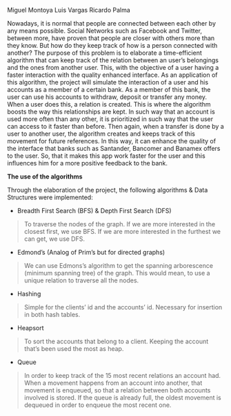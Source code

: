 Miguel Montoya
Luis Vargas
Ricardo Palma

Nowadays, it is normal that people are connected between each other by any means possible. Social Networks such as Facebook and Twitter, between more, have proven that people are closer with others more than they know. But how do they keep track of how is a person connected with another? The purpose of this problem is to elaborate a time-efficient algorithm that can keep track of the relation between an user’s belongings and the ones from another user. This, with the objective of a user having a faster interaction with the quality enhanced interface. As an application of this algorithm, the project will simulate the interaction of a user and his accounts as a member of a certain bank. As a member of this bank, the user can use his accounts to withdraw, deposit or transfer any money. When a user does this, a relation is created. This is where the algorithm boosts the way this relationships are kept. In such way that an account is used more often than any other, it is prioritized in such way that the user can access to it faster than before. Then again, when a transfer is done by a user to another user, the algorithm creates and keeps track of this movement for future references. In this way, it can enhance the quality of the interface that banks such as Santander, Bancomer and Banamex offers to the user. So, that it makes this app work faster for the user and this influences him for a more positive feedback to the bank.

__The use of the algorithms__

Through the elaboration of the project, the following algorithms & Data Structures were implemented: 

- Breadth First Search (BFS) & Depth First Search (DFS)
>To traverse the nodes of the graph. If we are more interested in the closest first, we use BFS. If we are more interested in the furthest we can get, we use DFS.

- Edmond’s (Analog of Prim’s but for directed graphs)
>We can use Edmons’s algorithm to get the spanning arborescence (minimum spanning tree) of the graph. This would mean, to use a unique relation to traverse all the nodes.

- Hashing
> Simple for the clients’ id and the accounts’ id. Necessary for insertion in both hash tables.

- Heapsort
>To sort the accounts that belong to a client. Keeping the account that’s been used the most as heap.

- Queue
> In order to keep track of the 15 most recent relations an account had. When a movement happens from an account into another, that movement is enqueued, so that a relation between both accounts involved is stored. If the queue is already full, the oldest movement is dequeued in order to enqueue the most recent one. 

